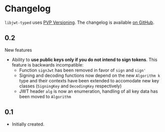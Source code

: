 # Changelog

`libjwt-typed` uses [PVP Versioning][1].
The changelog is available [on GitHub][2].

## 0.2

New features

* Ability to **use public keys only if you do not intend to sign tokens**. This feature is backwards incompatible:
  * Function `signJwt` has been removed in favor of `sign` and `sign'`
  * Signing and decoding functions now depend on the new `Algorithm k` type and their contexts have been extended to accomodate new key classes (`SigningKey` and `DecodingKey` respectively)
  * JWT header `alg` is now an enumeration, handling of all key data has been moved to `Algorithm`


## 0.1

* Initially created.

[1]: https://pvp.haskell.org
[2]: https://github.com/marcin-rzeznicki/libjwt-typed/releases
